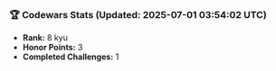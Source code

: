 ### 🏆 Codewars Stats (Updated: 2025-07-01 03:54:02 UTC)

- **Rank:** 8 kyu
- **Honor Points:** 3
- **Completed Challenges:** 1
